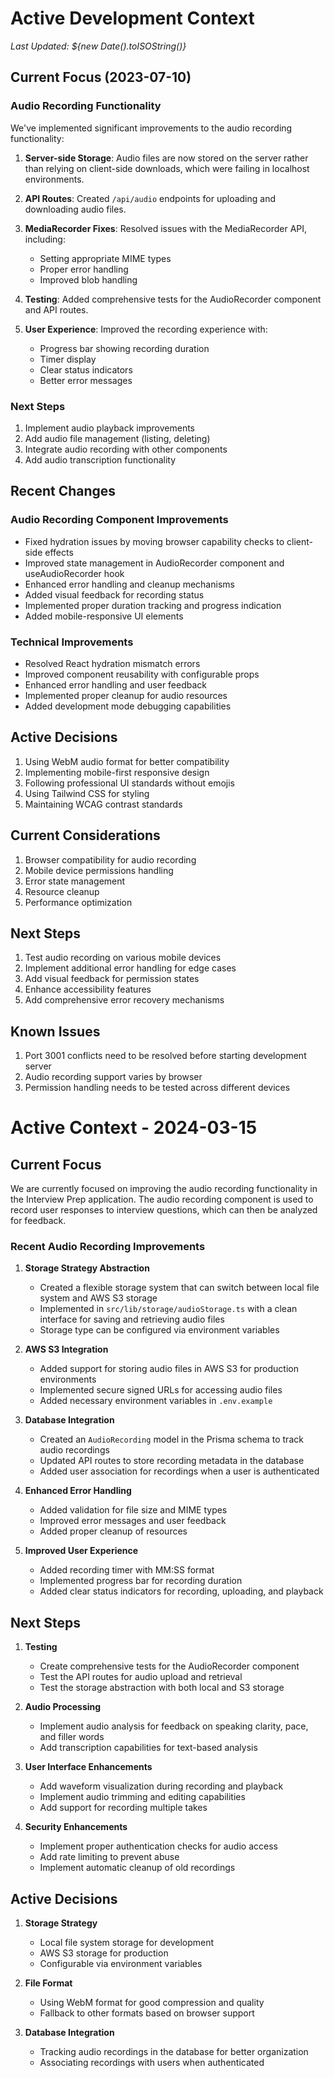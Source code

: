 # Active Development Context

_Last Updated: ${new Date().toISOString()}_

## Current Focus (2023-07-10)

### Audio Recording Functionality

We've implemented significant improvements to the audio recording functionality:

1. **Server-side Storage**: Audio files are now stored on the server rather than relying on client-side downloads, which were failing in localhost environments.

2. **API Routes**: Created `/api/audio` endpoints for uploading and downloading audio files.

3. **MediaRecorder Fixes**: Resolved issues with the MediaRecorder API, including:

   - Setting appropriate MIME types
   - Proper error handling
   - Improved blob handling

4. **Testing**: Added comprehensive tests for the AudioRecorder component and API routes.

5. **User Experience**: Improved the recording experience with:
   - Progress bar showing recording duration
   - Timer display
   - Clear status indicators
   - Better error messages

### Next Steps

1. Implement audio playback improvements
2. Add audio file management (listing, deleting)
3. Integrate audio recording with other components
4. Add audio transcription functionality

## Recent Changes

### Audio Recording Component Improvements

- Fixed hydration issues by moving browser capability checks to client-side effects
- Improved state management in AudioRecorder component and useAudioRecorder hook
- Enhanced error handling and cleanup mechanisms
- Added visual feedback for recording status
- Implemented proper duration tracking and progress indication
- Added mobile-responsive UI elements

### Technical Improvements

- Resolved React hydration mismatch errors
- Improved component reusability with configurable props
- Enhanced error handling and user feedback
- Implemented proper cleanup for audio resources
- Added development mode debugging capabilities

## Active Decisions

1. Using WebM audio format for better compatibility
2. Implementing mobile-first responsive design
3. Following professional UI standards without emojis
4. Using Tailwind CSS for styling
5. Maintaining WCAG contrast standards

## Current Considerations

1. Browser compatibility for audio recording
2. Mobile device permissions handling
3. Error state management
4. Resource cleanup
5. Performance optimization

## Next Steps

1. Test audio recording on various mobile devices
2. Implement additional error handling for edge cases
3. Add visual feedback for permission states
4. Enhance accessibility features
5. Add comprehensive error recovery mechanisms

## Known Issues

1. Port 3001 conflicts need to be resolved before starting development server
2. Audio recording support varies by browser
3. Permission handling needs to be tested across different devices

# Active Context - 2024-03-15

## Current Focus

We are currently focused on improving the audio recording functionality in the Interview Prep application. The audio recording component is used to record user responses to interview questions, which can then be analyzed for feedback.

### Recent Audio Recording Improvements

1. **Storage Strategy Abstraction**

   - Created a flexible storage system that can switch between local file system and AWS S3 storage
   - Implemented in `src/lib/storage/audioStorage.ts` with a clean interface for saving and retrieving audio files
   - Storage type can be configured via environment variables

2. **AWS S3 Integration**

   - Added support for storing audio files in AWS S3 for production environments
   - Implemented secure signed URLs for accessing audio files
   - Added necessary environment variables in `.env.example`

3. **Database Integration**

   - Created an `AudioRecording` model in the Prisma schema to track audio recordings
   - Updated API routes to store recording metadata in the database
   - Added user association for recordings when a user is authenticated

4. **Enhanced Error Handling**

   - Added validation for file size and MIME types
   - Improved error messages and user feedback
   - Added proper cleanup of resources

5. **Improved User Experience**
   - Added recording timer with MM:SS format
   - Implemented progress bar for recording duration
   - Added clear status indicators for recording, uploading, and playback

## Next Steps

1. **Testing**

   - Create comprehensive tests for the AudioRecorder component
   - Test the API routes for audio upload and retrieval
   - Test the storage abstraction with both local and S3 storage

2. **Audio Processing**

   - Implement audio analysis for feedback on speaking clarity, pace, and filler words
   - Add transcription capabilities for text-based analysis

3. **User Interface Enhancements**

   - Add waveform visualization during recording and playback
   - Implement audio trimming and editing capabilities
   - Add support for recording multiple takes

4. **Security Enhancements**
   - Implement proper authentication checks for audio access
   - Add rate limiting to prevent abuse
   - Implement automatic cleanup of old recordings

## Active Decisions

1. **Storage Strategy**

   - Local file system storage for development
   - AWS S3 storage for production
   - Configurable via environment variables

2. **File Format**

   - Using WebM format for good compression and quality
   - Fallback to other formats based on browser support

3. **Database Integration**
   - Tracking audio recordings in the database for better organization
   - Associating recordings with users when authenticated

